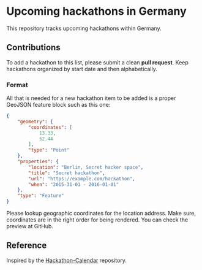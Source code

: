 # Upcoming hackathons in Germany

This repository tracks upcoming hackathons within Germany.


## Contributions

To add a hackathon to this list, please submit a clean **pull request**.
Keep hackathons organized by start date and then alphabetically.


### Format

All that is needed for a new hackathon item to be added is a proper GeoJSON
feature block such as this one:

``` json
{
    "geometry": {
        "coordinates": [
            13.33,
            52.44
        ],
        "type": "Point"
    },
    "properties": {
        "location": "Berlin, Secret hacker space",
        "title": "Secret hackathon",
        "url": "https://example.com/hackathon",
        "when": "2015-31-01 - 2016-01-01"
    },
    "type": "Feature"
}
```

Please lookup geographic coordinates for the location address. Make sure, coordinates
are in the right order for being rendered. You can check the preview at GitHub.


## Reference

Inspired by the [Hackathon-Calendar](https://github.com/japacible/Hackathon-Calendar) repository.
